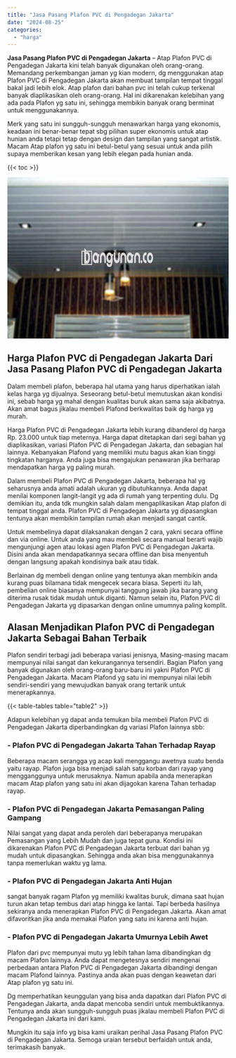 ```yaml
---
title: "Jasa Pasang Plafon PVC di Pengadegan Jakarta"
date: "2024-08-25"
categories: 
  - "harga"
---
```


**Jasa Pasang Plafon PVC di Pengadegan Jakarta** – Atap Plafon PVC di Pengadegan Jakarta kini telah banyak digunakan oleh orang-orang. Memandang perkembangan jaman yg kian modern, dg menggunakan atap Plafon PVC di Pengadegan Jakarta akan membuat tampilan tempat tinggal bakal jadi lebih elok. Atap plafon dari bahan pvc ini telah cukup terkenal banyak diaplikasikan oleh orang-orang. Hal ini dikarenakan kelebihan yang ada pada Plafon yg satu ini, sehingga membikin banyak orang berminat untuk menggunakannya.

Merk yang satu ini sungguh-sungguh menawarkan harga yang ekonomis, keadaan ini benar-benar tepat sbg pilihan super ekonomis untuk atap hunian anda tetapi tetap dengan design dan tampilan yang sangat artistik. Macam Atap plafon yg satu ini betul-betul yang sesuai untuk anda pilih supaya memberikan kesan yang lebih elegan pada hunian anda.

{{< toc >}}

![Jasa Pasang Plafon PVC di Pengadegan Jakarta](/images/flafond-pvc-murah15.png)

## Harga Plafon PVC di Pengadegan Jakarta Dari Jasa Pasang Plafon PVC di Pengadegan Jakarta

Dalam membeli plafon, beberapa hal utama yang harus diperhatikan ialah kelas harga yg dijualnya. Seseorang betul-betul memutuskan akan kondisi ini, sebab harga yg mahal dengan kualitas buruk akan sama saja akibatnya. Akan amat bagus jikalau membeli Plafond berkwalitas baik dg harga yg murah.

Harga Plafon PVC di Pengadegan Jakarta lebih kurang dibanderol dg harga Rp. 23.000 untuk tiap meternya. Harga dapat ditetapkan dari segi bahan yg diaplikasikan, variasi Plafon PVC di Pengadegan Jakarta, dan sebagian hal lainnya. Kebanyakan Plafond yang memiliki mutu bagus akan kian tinggi tingkatan harganya. Anda juga bisa mengajukan penawaran jika berharap mendapatkan harga yg paling murah.

Dalam membeli Plafon PVC di Pengadegan Jakarta, beberapa hal yg seharusnya anda amati adalah ukuran yg dibutuhkannya. Anda dapat menilai komponen langit-langit yg ada di rumah yang terpenting dulu. Dg demikian itu, anda tdk mungkin salah dalam mengaplikasikan Atap plafon di tempat tinggal anda. Plafon PVC di Pengadegan Jakarta yg dipasangkan tentunya akan membikin tampilan rumah akan menjadi sangat cantik.

Untuk membelinya dapat dilaksanakan dengan 2 cara, yakni secara offline dan via online. Untuk anda yang mau membeli secara manual berarti wajib mengunjungi agen atau lokasi agen Plafon PVC di Pengadegan Jakarta. Disini anda akan mendapatkannya secara offline dan bisa menyentuh dengan langsung apakah kondisinya baik atau tidak.

Berlainan dg membeli dengan online yang tentunya akan membikin anda kurang puas bilamana tidak mengecek secara biasa. Seperti itu lah, pembelian online biasanya mempunyai tanggung jawab jika barang yang diterima rusak tidak mudah untuk diganti. Namun selain itu, Plafon PVC di Pengadegan Jakarta yg dipasarkan dengan online umumnya paling komplit.

## Alasan Menjadikan Plafon PVC di Pengadegan Jakarta Sebagai Bahan Terbaik

Plafon sendiri terbagi jadi beberapa variasi jenisnya, Masing-masing macam mempunyai nilai sangat dan kekurangannya tersendiri. Bagian Plafon yang banyak digunakan oleh orang-orang baru-baru ini yakni Plafon PVC di Pengadegan Jakarta. Macam Plafond yg satu ini mempunyai nilai lebih sendiri-sendiri yang mewujudkan banyak orang tertarik untuk menerapkannya.

{{< table-tables table="table2" >}}

Adapun kelebihan yg dapat anda temukan bila membeli Plafon PVC di Pengadegan Jakarta diperbandingkan dg variasi Plafon lainnya sbb:

### \- Plafon PVC di Pengadegan Jakarta Tahan Terhadap Rayap

Beberapa macam serangga yg acap kali menggangu awetnya suatu benda yaitu rayap. Plafon juga bisa menjadi salah satu korban dari rayap yang mengganggunya untuk merusaknya. Namun apabila anda menerapkan macam Atap plafon yang satu ini akan dijagokan karena Tahan terhadap rayap.

### \- Plafon PVC di Pengadegan Jakarta Pemasangan Paling Gampang

Nilai sangat yang dapat anda peroleh dari beberapanya merupakan Pemasangan yang Lebih Mudah dan juga tepat guna. Kondisi ini dikarenakan Plafon PVC di Pengadegan Jakarta terbuat dari bahan yg mudah untuk dipasangkan. Sehingga anda akan bisa menggunakannya tanpa memerlukan waktu yg lama.

### \- Plafon PVC di Pengadegan Jakarta Anti Hujan

sangat banyak ragam Plafon yg memiliki kwalitas buruk, dimana saat hujan turun akan tetap tembus dari atap hingga ke lantai. Tapi berbeda hasilnya sekiranya anda menerapkan Plafon PVC di Pengadegan Jakarta. Akan amat difavoritkan jika anda memakai Plafon yang satu ini karena anti hujan.

### \- Plafon PVC di Pengadegan Jakarta Umurnya Lebih Awet

Plafon dari pvc mempunyai mutu yg lebih tahan lama dibandingkan dg macam Plafon lainnya. Anda dapat mengetesnya sendiri mengenai perbedaan antara Plafon PVC di Pengadegan Jakarta dibandingi dengan macam Plafond lainnya. Pastinya anda akan puas dengan keawetan dari Atap plafon yg satu ini.

Dg memperhatikan keunggulan yang bisa anda dapatkan dari Plafon PVC di Pengadegan Jakarta, anda dapat mencoba sendiri untuk membuktikannya. Tentunya anda akan sungguh-sungguh puas jikalau membeli Plafon PVC di Pengadegan Jakarta ini dari kami.

Mungkin itu saja info yg bisa kami uraikan perihal Jasa Pasang Plafon PVC di Pengadegan Jakarta. Semoga uraian tersebut berfaidah untuk anda, terimakasih banyak.
